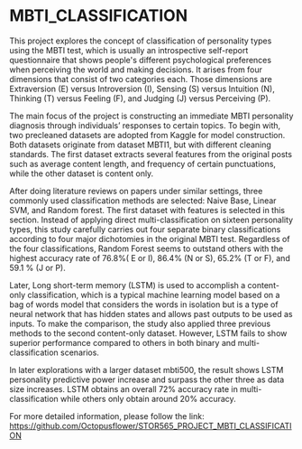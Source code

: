 # MBTI_CLASSIFICATION

This project explores the concept of classification of personality types using the MBTI test, which is usually an introspective self-report questionnaire that shows people's different psychological preferences when perceiving the world and making decisions. It arises from four dimensions that consist of two categories each. Those dimensions are Extraversion (E) versus Introversion (I), Sensing (S) versus Intuition (N), Thinking (T) versus Feeling (F), and Judging (J) versus Perceiving (P).

The main focus of the project is constructing an immediate MBTI personality diagnosis through individuals’ responses to certain topics. To begin with, two precleaned datasets are adopted from Kaggle for model construction. Both datasets originate from dataset MBTI1, but with different cleaning standards. The first dataset extracts several features from the original posts such as average content length, and frequency of certain punctuations, while the other dataset is content only.

After doing literature reviews on papers under similar settings, three commonly used classification methods are selected: Naive Base, Linear SVM, and Random forest. The first dataset with features is selected in this section. Instead of applying direct multi-classification on sixteen personality types, this study carefully carries out four separate binary classifications according to four major dichotomies in the original MBTI test. Regardless of the four classifications, Random Forest seems to outstand others with the highest accuracy rate of 76.8%( E or I), 86.4% (N or S), 65.2% (T or F), and 59.1 % (J or P).

Later, Long short-term memory (LSTM)​ is used to accomplish a content-only classification, which is a typical machine learning model based on a bag of words model that considers the words in isolation but is a type of neural network that has hidden states and allows past outputs to be used as inputs​. To make the comparison, the study also applied three previous methods to the second content-only dataset. However, LSTM fails to show superior performance compared to others in both binary and multi-classification scenarios.

In later explorations with a larger dataset mbti500, the result shows LSTM personality predictive power increase and surpass the other three as data size increases. LSTM obtains an overall 72% accuracy rate in multi-classification while others only obtain around 20% accuracy.

For more detailed information, please follow the link: https://github.com/Octopusflower/STOR565_PROJECT_MBTI_CLASSIFICATION
